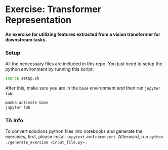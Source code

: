# Exercise: Transformer Representation 
#### An exercise for utilizing features extracted from a vision transformer for downstream tasks.

### Setup
All the neccessary files are included in this repo. You just need to setup the python environment by running this script:
```bash
source setup.sh
```
After this, make sure you are in the `base` environment and then run `jupyter lab`:
```bash
mamba activate base
jupyter lab
```

### TA Info
To convert solutions python files into notebooks and generate the exercises, first, please install `jupytext` and `nbconvert`. Afterward, run `python ./generate_exercise <input_file.py>` .
